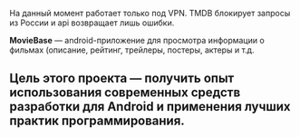 На данный момент работает только под VPN.
TMDB блокирует запросы из России и api возвращает лишь ошибки.

**MovieBase** — аndroid-приложение для просмотра информации о фильмах (описание, рейтинг, трейлеры, постеры, актеры и т.д.

**Цель** этого проекта — получить опыт использования современных средств разработки для Android и применения лучших практик программирования.
----
